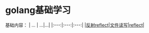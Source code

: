 # golang基础学习

基础内容：
| ... | ...|...|
|:---:|:---:|:---:|
|[反射reflect](https://github.com/laocainiao365/learn-golang/tree/master/Reflect)|[文件读写](https://github.com/laocainiao365/learn-golang/tree/master/readwrite)|[reflect]()|


